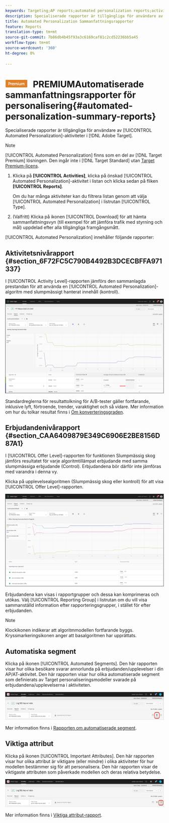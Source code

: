 ```yaml
---
keywords: Targeting;AP reports;automated personalization reports;activity level report;offer level report;offer detail report
description: Specialiserade rapporter är tillgängliga för användare av Automated Personalization-aktiviteter i Adobe Target.
title: Automated Personalization Sammanfattningsrapporter
feature: Reports
translation-type: tm+mt
source-git-commit: 7b86db4b45f93a3c6169caf81c2cd52236bb5a45
workflow-type: tm+mt
source-wordcount: '360'
ht-degree: 0%

---
```



# ![](/help/assets/premium.png) PREMIUMAutomatiserade sammanfattningsrapporter för personalisering{#automated-personalization-summary-reports}

Specialiserade rapporter är tillgängliga för användare av [!UICONTROL Automated Personalization]-aktiviteter i [!DNL Adobe Target].

>[!NOTE]
>
>[!UICONTROL Automated Personalization] finns som en del av  [!DNL Target Premium] lösningen. Den ingår inte i [!DNL Target Standard] utan [Target Premium-licens](/help/c-intro/intro.md#premium).

1. Klicka på **[!UICONTROL Activities]**, klicka på önskad [!UICONTROL Automated Personalization]-aktivitet i listan och klicka sedan på fliken **[!UICONTROL Reports]**.

   Om du har många aktiviteter kan du filtrera listan genom att välja [!UICONTROL Automated Personalization] i listrutan [!UICONTROL Type].

1. (Valfritt) Klicka på ikonen [!UICONTROL Download] för att hämta sammanfattningsvyn (till exempel för att jämföra trafik med styrning och mål) uppdelad efter alla tillgängliga framgångsmått.

[!UICONTROL Automated Personalization] innehåller följande rapporter:

## Aktivitetsnivårapport {#section_6F72FC5C790B4492B3DCECBFFA971337}

I [!UICONTROL Activity Level]-rapporten jämförs den sammanlagda prestandan för att använda en [!UICONTROL Automated Personalization]-algoritm med slumpmässigt hanterat innehåll (kontroll).

![Aktivitetsnivårapport](/help/c-reports/assets/box_plot_ap.png)

Standardreglerna för resultattolkning för A/B-tester gäller fortfarande, inklusive lyft, förtroende, trender, varaktighet och så vidare. Mer information om hur du tolkar resultat finns i [Om konverteringsgraden](/help/c-reports/conversion-rate.md#concept_2D9FEDE8F94A485DAC86D611BFBDC844).

## Erbjudandenivårapport {#section_CAA6409879E349C6906E2BE8156D87A1}

I [!UICONTROL Offer Level]-rapporten för funktionen Slumpmässig skog jämförs resultatet för varje algoritmtillämpat erbjudande med samma slumpmässiga erbjudande (Control). Erbjudandena bör därför inte jämföras med varandra i denna vy.

Klicka på upplevelsealgoritmen (Slumpmässig skog eller kontroll) för att visa [!UICONTROL Offer Level]-rapporten.

![](assets/ap_OfferLevelRpt.png)

Erbjudandena kan visas i rapportgrupper och dessa kan komprimeras och utökas. Välj [!UICONTROL Reporting Group] i listrutan om du vill visa sammanställd information efter rapporteringsgrupper, i stället för efter erbjudanden.

>[!NOTE]
>
>Klockikonen indikerar att algoritmmodellen fortfarande byggs. Kryssmarkeringsikonen anger att basalgoritmen har upprättats.

## Automatiska segment

Klicka på ikonen [!UICONTROL Automated Segments]. Den här rapporten visar hur olika besökare svarar annorlunda på erbjudanden/upplevelser i din AP/AT-aktivitet. Den här rapporten visar hur olika automatiserade segment som definierats av Target personaliseringsmodeller svarade på erbjudandena/upplevelserna i aktiviteten.

![Ikon för automatiserade segment](/help/c-reports/assets/icon-automated-sements-ap.png)

Mer information finns i [Rapporten om automatiserade segment](/help/c-reports/c-personalization-insights-reports/automated-segments-report.md).

## Viktiga attribut

Klicka på ikonen [!UICONTROL Important Attributes]. Den här rapporten visar hur olika attribut är viktigare (eller mindre) i olika aktiviteter för hur modellen bestämmer sig för att personalisera. Den här rapporten visar de viktigaste attributen som påverkade modellen och deras relativa betydelse.

![Ikon för viktiga attribut](/help/c-reports/assets/icon-important-attributes-ap.png)

Mer information finns i [Viktiga attribut-rapport](/help/c-reports/c-personalization-insights-reports/important-attributes-report.md).
